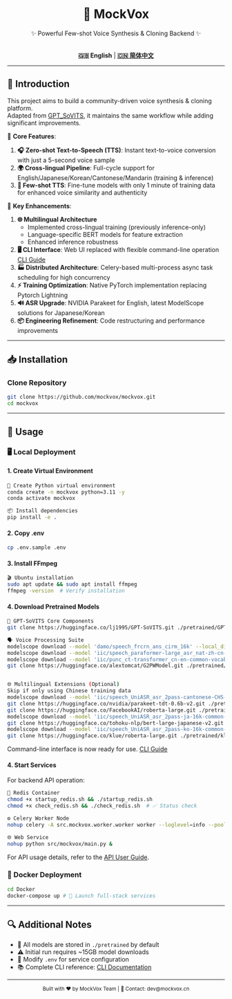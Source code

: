 <div align="center">

<h1>🎤 MockVox</h1>

✨ Powerful Few-shot Voice Synthesis & Cloning Backend ✨<br><br>

**🇬🇧 English** | [**🇨🇳 简体中文**](./docs/cn/README.md)

</div>

---

## 🚀 Introduction

This project aims to build a community-driven voice synthesis & cloning platform.  
Adapted from [GPT_SoVITS](https://github.com/RVC-Boss/GPT-SoVITS), it maintains the same workflow while adding significant improvements.

🌟 **Core Features**:

1. **🎧 Zero-shot Text-to-Speech (TTS)**: Instant text-to-voice conversion with just a 5-second voice sample
2. **🌍 Cross-lingual Pipeline**: Full-cycle support for English/Japanese/Korean/Cantonese/Mandarin (training & inference)
3. **🧠 Few-shot TTS**: Fine-tune models with only 1 minute of training data for enhanced voice similarity and authenticity

🔧 **Key Enhancements**:

1. **🌐 Multilingual Architecture**
    * Implemented cross-lingual ​​training​​ (previously inference-only)
    * Language-specific BERT models for feature extraction
    * Enhanced inference robustness
2. **🖥️ CLI Interface**: Web UI replaced with flexible command-line operation [CLI Guide](./docs/en/cli.md)
3. **🏭 Distributed Architecture**: Celery-based multi-process async task scheduling for high concurrency
4. **⚡ Training Optimization**: Native PyTorch implementation replacing Pytorch Lightning
5. **🔊 ASR Upgrade**: NVIDIA Parakeet for English, latest ModelScope solutions for Japanese/Korean
6. **📦 Engineering Refinement**: Code restructuring and performance improvements

---

## 📥 Installation

### Clone Repository

```bash
git clone https://github.com/mockvox/mockvox.git
cd mockvox
```

---

## 🚀 Usage

### 🖥️ Local Deployment

#### 1. Create Virtual Environment

```bash
🐍 Create Python virtual environment
conda create -n mockvox python=3.11 -y
conda activate mockvox

📦 Install dependencies
pip install -e . 
```

#### 2. Copy .env

```bash
cp .env.sample .env
```

#### 3. Install FFmpeg

```bash
🎬 Ubuntu installation
sudo apt update && sudo apt install ffmpeg
ffmpeg -version  # Verify installation
```

#### 4. Download Pretrained Models

```bash
🔧 GPT-SoVITS Core Components
git clone https://huggingface.co/lj1995/GPT-SoVITS.git ./pretrained/GPT-SoVITS

🗣️ Voice Processing Suite
modelscope download --model 'damo/speech_frcrn_ans_cirm_16k' --local_dir './pretrained/damo/speech_frcrn_ans_cirm_16k' # Denoise
modelscope download --model 'iic/speech_paraformer-large_asr_nat-zh-cn-16k-common-vocab8404-pytorch' --local_dir './pretrained/iic/speech_paraformer-large_asr_nat-zh-cn-16k-common-vocab8404-pytorch' # Mandarin ASR
modelscope download --model 'iic/punc_ct-transformer_cn-en-common-vocab471067-large' --local_dir './pretrained/iic/punc_ct-transformer_cn-en-common-vocab471067-large' # Punctuation restoration
git clone https://huggingface.co/alextomcat/G2PWModel.git ./pretrained/G2PWModel # Grapheme-to-phoneme


🌐 Multilingual Extensions (Optional)
Skip if only using Chinese training data
modelscope download --model 'iic/speech_UniASR_asr_2pass-cantonese-CHS-16k-common-vocab1468-tensorflow1-online' --local_dir './pretrained/iic/speech_UniASR_asr_2pass-cantonese-CHS-16k-common-vocab1468-tensorflow1-online' # Cantonese ASR
git clone https://huggingface.co/nvidia/parakeet-tdt-0.6b-v2.git ./pretrained/nvidia/parakeet-tdt-0.6b-v2 # English ASR
git clone https://huggingface.co/FacebookAI/roberta-large.git ./pretrained/FacebookAI/roberta-large # English BERT
modelscope download --model 'iic/speech_UniASR_asr_2pass-ja-16k-common-vocab93-tensorflow1-offline'  --local_dir './pretrained/iic/speech_UniASR_asr_2pass-ja-16k-common-vocab93-tensorflow1-offline' # Japanese ASR
git clone https://huggingface.co/tohoku-nlp/bert-large-japanese-v2.git ./pretrained/tohoku-nlp/bert-large-japanese-v2 # Japanese BERT
modelscope download --model 'iic/speech_UniASR_asr_2pass-ko-16k-common-vocab6400-tensorflow1-online' --local_dir './pretrained/iic/speech_UniASR_asr_2pass-ko-16k-common-vocab6400-tensorflow1-online' # Korean ASR
git clone https://huggingface.co/klue/roberta-large.git ./pretrained/klue/roberta-large # Korean BERT
```

Command-line interface is now ready for use.  [CLI Guide](./docs/en/cli.md)

#### 4. Start Services

For backend API operation:

```bash
🐳 Redis Container
chmod +x startup_redis.sh && ./startup_redis.sh
chmod +x check_redis.sh && ./check_redis.sh  # ✅ Status check

⚙️ Celery Worker Node
nohup celery -A src.mockvox.worker.worker worker --loglevel=info --pool=prefork --concurrency=1 &

🌐 Web Service
nohup python src/mockvox/main.py &
```

For API usage details, refer to the [API User Guide](./docs/en/api.md).

### 🐳 Docker Deployment

```bash
cd Docker
docker-compose up # 🚢 Launch full-stack services
```

---

## 🔍 Additional Notes

- 📁 All models are stored in `./pretrained` by default
- ⚠️ Initial run requires ~15GB model downloads
- 🔄 Modify `.env` for service configuration
- 📚 Complete CLI reference: [CLI Documentation](./docs/en/cli.md)

---

<div align="center">
  <sub>Built with ❤️ by MockVox Team | 📧 Contact: dev@mockvox.cn</sub>
</div>
